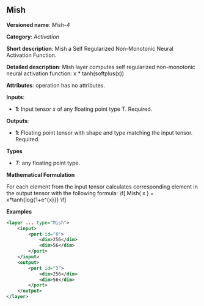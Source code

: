 ## Mish <a name="Mish"></a>

**Versioned name**: *Mish-4*

**Category**: *Activation*

**Short description**: Mish a Self Regularized Non-Monotonic Neural Activation Function.

**Detailed description**: Mish layer computes self regularized non-monotonic neural activation function: x * tanh(softplus(x))

**Attributes**: operation has no attributes.

**Inputs**:

*   **1**: Input tensor *x* of any floating point type T. Required.

**Outputs**:

*   **1**: Floating point tensor with shape and type matching the input tensor. Required.

**Types**

* *T*: any floating point type.

**Mathematical Formulation**

   For each element from the input tensor calculates corresponding
    element in the output tensor with the following formula:
    \f[
    Mish( x ) = x*tanh{log{1+e^{x}}}
    \f]

**Examples**

```xml
<layer ... type="Mish">
    <input>
        <port id="0">
            <dim>256</dim>
            <dim>56</dim>
        </port>
    </input>
    <output>
        <port id="3">
            <dim>256</dim>
            <dim>56</dim>
        </port>
    </output>
</layer>
```